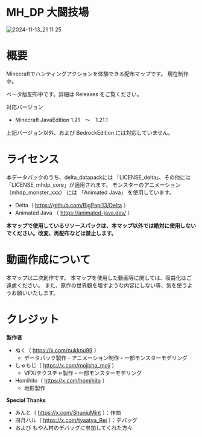 # MH_DP 大闘技場

![2024-11-13_21 11 25](https://github.com/user-attachments/assets/5113d250-eb5d-4631-90b9-1fea7ec165b9)

# 概要

Minecraftでハンティングアクションを体験できる配布マップです。
現在制作中。

ベータ版配布中です。詳細は Releases をご覧ください。

対応バージョン

- Minecraft JavaEdition 1.21　～　1.21.1

上記バージョン以外、および BedrockEdition には対応していません。

# ライセンス

本データパックのうち、delta_datapackには 「LICENSE_delta」、その他には「LICENSE_mhdp_core」が適用されます。
モンスターのアニメーション（mhdp_monster_xxx） には 「Animated Java」 を使用しています。

- Delta（ https://github.com/BigPapi13/Delta ）
- Animated Java （ https://animated-java.dev/ ）

**本マップで使用しているリソースパックは、本マップ以外では絶対に使用しないでください。改変、再配布などは禁止します。**

# 動画作成について

本マップは二次創作です。
本マップを使用した動画等に関しては、収益化はご遠慮ください。
また、原作の世界観を壊すような内容にしない等、気を使うようお願いいたします。

# クレジット

**製作者**
- ぬく（ https://x.com/nukknu99 ）
    - データパック製作・アニメーション制作・一部モンスターモデリング
- しゃもじ（ https://x.com/mojisha_moji ）
    - VFX/テクスチャ製作・一部モンスターモデリング
- Homihito（ https://x.com/homihito ）
    - 地形製作

**Special Thanks**
- みんと（ https://x.com/ShunjuMint ）：作曲
- 冴月ハル（ https://x.com/tyaatya_Rei ）：デバッグ
- および もやん村のデバッグに参加してくれた方々

